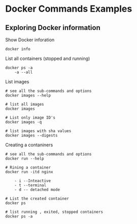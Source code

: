 # Docker Commands Examples 

## Exploring Docker information

Show Docker inforation
```
docker info
```

List all containers (stopped and running)
```
docker ps -a 
    -a --all
```
List images 
```
# see all the sub-commands and options
docker images --help 

# list all images
docker images

# List only image ID's
docker images -q

# list images with sha values 
docker images --digests 
```

Creating a contaniners 

``` 
# see all the sub-commands and options
docker run --help

# Rining a container 
docker run -itd nginx

    - i --Inteactive 
    - t --terminal 
    - d -- detached mode 

# List the created container 
docker ps 

# list running , exited, stopped containers
docker ps -a 

```
